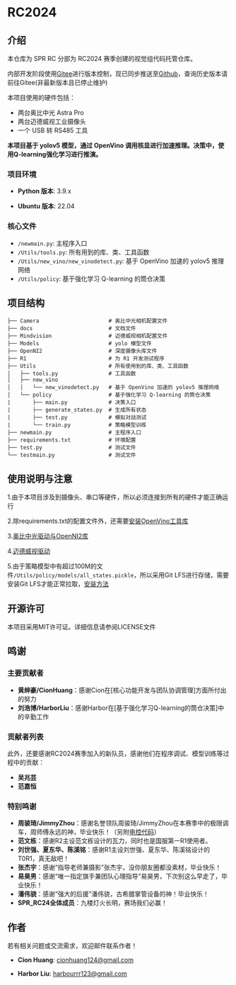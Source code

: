 # RC2024

## 介绍

本仓库为 SPR RC 分部为 RC2024 赛季创建的视觉组代码托管仓库。

内部开发阶段使用[Gitee](https://gitee.com/HHHSSSHHH/rc2024)进行版本控制，现已同步推送至[Github](https://github.com/cionHuang/rc2024)，查询历史版本请前往Gitee(非最新版本且已停止维护)

本项目使用的硬件包括：
- 两台奥比中光 Astra Pro
- 两台迈德威视工业摄像头
- 一个 USB 转 RS485 工具

**本项目基于 yolov5 模型，通过 OpenVino 调用核显进行加速推理。决策中，使用Q-learning强化学习进行推演。**

### 项目环境

- **Python 版本**: 3.9.x

- **Ubuntu 版本**: 22.04

### 核心文件

- `/newmain.py`: 主程序入口
- `/Utils/tools.py`: 所有用到的库、类、工具函数
- `/Utils/new_vino/new_vinodetect.py`: 基于 OpenVino 加速的 yolov5 推理网络
- `/Utils/policy`: 基于强化学习 Q-learning 的筒仓决策

## 项目结构

```plaintext
├── Camera                      # 奥比中光相机配置文件
├── docs                        # 文档文件
├── Mindvision                  # 迈德威视相机配置文件
├── Models                      # yolo 模型文件
├── OpenNI2                     # 深度摄像头库文件
├── R1                          # 为 R1 开发测试程序
├── Utils                       # 所有使用到的库、类、工具函数
│   ├── tools.py                # 工具函数
│   ├── new_vino
│   │   └── new_vinodetect.py   # 基于 OpenVino 加速的 yolov5 推理网络
│   └── policy                  # 基于强化学习 Q-learning 的筒仓决策
|       ├── main.py             # 决策入口
|       ├── generate_states.py  # 生成所有状态        
|       ├── test.py             # 模拟对战测试
|       └── train.py            # 策略模型训练
├── newmain.py                  # 主程序入口
├── requirements.txt            # 环境配置
├── test.py                     # 测试文件
└── testmain.py                 # 测试文件
```

## 使用说明与注意

1.由于本项目涉及到摄像头、串口等硬件，所以必须连接到所有的硬件才能正确运行

2.除requirements.txt的配置文件外，还需要[安装OpenVino工具库](https://github.com/openvinotoolkit/openvino)

3.[奥比中光驱动与OpenNI2库](https://vcp.developer.orbbec.com.cn/resourceCenter)

4.[迈德威视驱动](https://www.mindvision.com.cn/category/software/)

5.由于策略模型中有超过100M的文件`/Utils/policy/models/all_states.pickle`，所以采用Git LFS进行存储，需要安装Git LFS才能正常拉取，[安装方法](https://git-lfs.github.com/)

## 开源许可

本项目采用MIT许可证。详细信息请参阅LICENSE文件

## 鸣谢

### 主要贡献者  
  
- **黄绅豪/CionHuang**：感谢Cion在[核心功能开发与团队协调管理]方面所付出的努力
- **刘浩博/HarborLiu**：感谢Harbor在[基于强化学习Q-learning的筒仓决策]中的辛勤工作

### 贡献者列表

此外，还要感谢RC2024赛季加入的新队员，感谢他们在程序调试、模型训练等过程中的贡献：

- **吴兆芸**
- **范嘉恒**

### 特别鸣谢

- **周骏琦/JimmyZhou**：感谢名誉领队周骏琦/JimmyZhou在本赛季中的极限调车，周师傅永远的神，毕业快乐！（另附[电控代码](https://gitee.com/jimmyzhou226/rc-control-2024)）
- **范文栋**：感谢R2主设范文栋设计的瓦力，同时也是国服第一R1使用者。
- **刘世强、夏东华、陈溪铭**：感谢R1主设刘世强、夏东华、陈溪铭设计的T0R1，真无敌吧！
- **张杰宇**：感谢“指导老师兼摄影”张杰宇，没你朋友圈都没素材，毕业快乐！
- **易昊男**：感谢“唯一指定旗手兼团队心理指导”易昊男，下次别这么早走了，毕业快乐！
- **潘伟骁**：感谢“强大的后援”潘伟骁，古希腊掌管设备的神！毕业快乐！
- **SPR_RC24全体成员**：九楼灯火长明，赛场我们必赢！

## 作者

若有相关问题或交流需求，欢迎邮件联系作者！

- **Cion Huang**: cionhuang124@gmail.com

- **Harbor Liu**: harbourrr123@gmail.com

